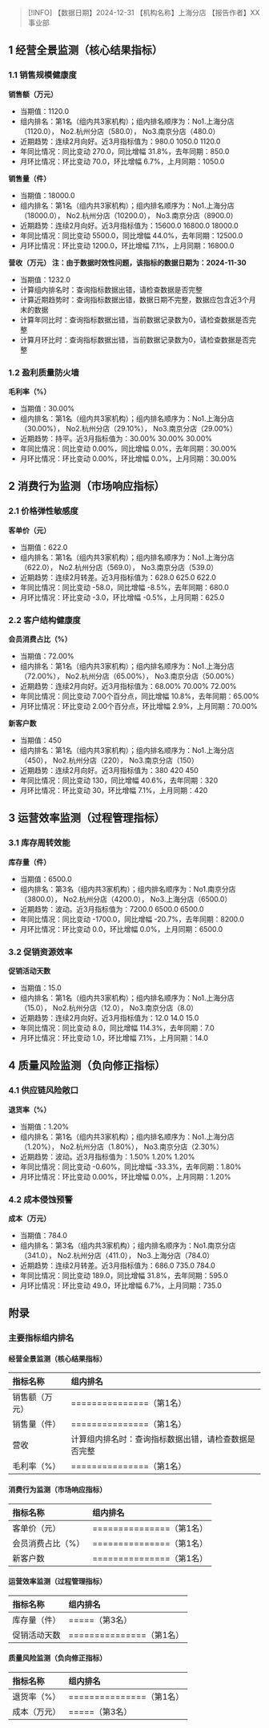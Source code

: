 > [!INFO] 【数据日期】2024-12-31        【机构名称】上海分店        【报告作者】XX事业部
## 1 经营全景监测（核心结果指标）

### 1.1 销售规模健康度

**销售额（万元）**
- 当期值：1120.0
- 组内排名：第1名（组内共3家机构）；组内排名顺序为：No1.上海分店（1120.0）， No2.杭州分店（580.0）， No3.南京分店（480.0）
- 近期趋势：连续2月向好。近3月指标值为：980.0 1050.0 1120.0
- 年同比情况：同比变动 270.0，同比增幅 31.8%，去年同期：850.0
- 月环比情况：环比变动 70.0，环比增幅 6.7%，上月同期：1050.0

**销售量（件）**
- 当期值：18000.0
- 组内排名：第1名（组内共3家机构）；组内排名顺序为：No1.上海分店（18000.0）， No2.杭州分店（10200.0）， No3.南京分店（8900.0）
- 近期趋势：连续2月向好。近3月指标值为：15600.0 16800.0 18000.0
- 年同比情况：同比变动 5500.0，同比增幅 44.0%，去年同期：12500.0
- 月环比情况：环比变动 1200.0，环比增幅 7.1%，上月同期：16800.0

**营收（万元） 注：由于数据时效性问题，该指标的数据日期为：2024-11-30**
- 当期值：1232.0
- 计算组内排名时：查询指标数据出错，请检查数据是否完整
- 计算近期趋势时：查询指标数据出错，数据日期不完整，数据应包含近3个月末的数据
- 计算年同比时：查询指标数据出错，当前数据记录数为0，请检查数据是否完整
- 计算月环比时：查询指标数据出错，当前数据记录数为0，请检查数据是否完整

### 1.2 盈利质量防火墙

**毛利率（%）**
- 当期值：30.00%
- 组内排名：第1名（组内共3家机构）；组内排名顺序为：No1.上海分店（30.00%）， No2.杭州分店（29.10%）， No3.南京分店（29.00%）
- 近期趋势：持平。近3月指标值为：30.00% 30.00% 30.00%
- 年同比情况：同比变动 0.00%，同比增幅 0.0%，去年同期：30.00%
- 月环比情况：环比变动 0.00%，环比增幅 0.0%，上月同期：30.00%

## 2 消费行为监测（市场响应指标）

### 2.1 价格弹性敏感度

**客单价（元）**
- 当期值：622.0
- 组内排名：第1名（组内共3家机构）；组内排名顺序为：No1.上海分店（622.0）， No2.杭州分店（569.0）， No3.南京分店（539.0）
- 近期趋势：连续2月转差。近3月指标值为：628.0 625.0 622.0
- 年同比情况：同比变动 -58.0，同比增幅 -8.5%，去年同期：680.0
- 月环比情况：环比变动 -3.0，环比增幅 -0.5%，上月同期：625.0

### 2.2 客户结构健康度

**会员消费占比（%）**
- 当期值：72.00%
- 组内排名：第1名（组内共3家机构）；组内排名顺序为：No1.上海分店（72.00%）， No2.杭州分店（65.00%）， No3.南京分店（50.00%）
- 近期趋势：连续2月向好。近3月指标值为：68.00% 70.00% 72.00%
- 年同比情况：同比变动 7.00个百分点，同比增幅 10.8%，去年同期：65.00%
- 月环比情况：环比变动 2.00个百分点，环比增幅 2.9%，上月同期：70.00%

**新客户数**
- 当期值：450
- 组内排名：第1名（组内共3家机构）；组内排名顺序为：No1.上海分店（450）， No2.杭州分店（220）， No3.南京分店（150）
- 近期趋势：连续2月向好。近3月指标值为：380 420 450
- 年同比情况：同比变动 130，同比增幅 40.6%，去年同期：320
- 月环比情况：环比变动 30，环比增幅 7.1%，上月同期：420

## 3 运营效率监测（过程管理指标）

### 3.1 库存周转效能

**库存量（件）**
- 当期值：6500.0
- 组内排名：第3名（组内共3家机构）；组内排名顺序为：No1.南京分店（3800.0）， No2.杭州分店（4200.0）， No3.上海分店（6500.0）
- 近期趋势：波动。近3月指标值为：7200.0 6500.0 6500.0
- 年同比情况：同比变动 -1700.0，同比增幅 -20.7%，去年同期：8200.0
- 月环比情况：环比变动 0.0，环比增幅 0.0%，上月同期：6500.0

### 3.2 促销资源效率

**促销活动天数**
- 当期值：15.0
- 组内排名：第1名（组内共3家机构）；组内排名顺序为：No1.上海分店（15.0）， No2.杭州分店（12.0）， No3.南京分店（8.0）
- 近期趋势：连续2月向好。近3月指标值为：12.0 14.0 15.0
- 年同比情况：同比变动 8.0，同比增幅 114.3%，去年同期：7.0
- 月环比情况：环比变动 1.0，环比增幅 7.1%，上月同期：14.0

## 4 质量风险监测（负向修正指标）

### 4.1 供应链风险敞口

**退货率（%）**
- 当期值：1.20%
- 组内排名：第1名（组内共3家机构）；组内排名顺序为：No1.上海分店（1.20%）， No2.杭州分店（1.80%）， No3.南京分店（2.30%）
- 近期趋势：波动。近3月指标值为：1.50% 1.20% 1.20%
- 年同比情况：同比变动 -0.60%，同比增幅 -33.3%，去年同期：1.80%
- 月环比情况：环比变动 0.00%，环比增幅 0.0%，上月同期：1.20%

### 4.2 成本侵蚀预警

**成本（万元）**
- 当期值：784.0
- 组内排名：第3名（组内共3家机构）；组内排名顺序为：No1.南京分店（341.0）， No2.杭州分店（411.0）， No3.上海分店（784.0）
- 近期趋势：连续2月转差。近3月指标值为：686.0 735.0 784.0
- 年同比情况：同比变动 189.0，同比增幅 31.8%，去年同期：595.0
- 月环比情况：环比变动 49.0，环比增幅 6.7%，上月同期：735.0

## 附录

### 主要指标组内排名

#### 经营全景监测（核心结果指标）

| 指标名称    | 组内排名                       |
|:--------|:---------------------------|
| 销售额（万元） | ===============（第1名）       |
| 销售量（件）  | ===============（第1名）       |
| 营收      | 计算组内排名时：查询指标数据出错，请检查数据是否完整 |
| 毛利率（%）  | ===============（第1名）       |
#### 消费行为监测（市场响应指标）

| 指标名称      | 组内排名                 |
|:----------|:---------------------|
| 客单价（元）    | ===============（第1名） |
| 会员消费占比（%） | ===============（第1名） |
| 新客户数      | ===============（第1名） |
#### 运营效率监测（过程管理指标）

| 指标名称   | 组内排名                 |
|:-------|:---------------------|
| 库存量（件） | =====（第3名）           |
| 促销活动天数 | ===============（第1名） |
#### 质量风险监测（负向修正指标）

| 指标名称   | 组内排名                 |
|:-------|:---------------------|
| 退货率（%） | ===============（第1名） |
| 成本（万元） | =====（第3名）           |